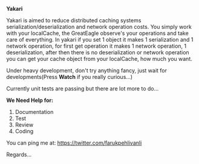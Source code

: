 **Yakari**

Yakari is aimed to reduce distributed caching systems serialization/deserialization and network operation costs.
You simply work with your localCache, the GreatEagle observe's your operations and take care of everything.
In yakari if you set 1 object it makes 1 serialization and 1 network operation, for first get operation it makes 1 network operation, 1 deserialization, after then there is no deserialization or network operation you can get your cache object from your localCache, how much you want. 

Under heavy development, don't try anything fancy, just wait for developments(Press **Watch** if you really curious...)

Currently unit tests are passing but there are lot more to do...

**We Need Help for:**

1. Documentation
2. Test
3. Review
4. Coding

You can ping me at: https://twitter.com/farukpehlivanli

Regards...

